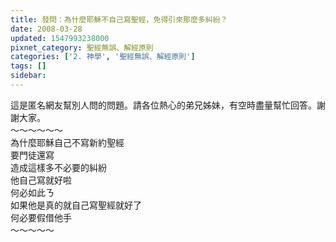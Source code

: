 ```yaml
---
title: 發問：為什麼耶穌不自己寫聖經，免得引來那麼多糾紛？
date: 2008-03-28
updated: 1547993238000
pixnet_category: 聖經無誤、解經原則
categories: ['2. 神學', '聖經無誤、解經原則']
tags: []
sidebar: 
---
```


<p>這是匿名網友幫別人問的問題。請各位熱心的弟兄姊妹，有空時盡量幫忙回答。謝謝大家。<br/><!--more-->～～～～～～<br/>為什麼耶穌自己不寫新約聖經<br/>    要門徒還寫<br/>    造成這樣多不必要的糾紛<br/>    他自己寫就好啦<br/>    何必如此ㄋ<br/>    如果他是真的就自己寫聖經就好了<br/>    何必要假借他手<br/>～～～～～
</p>